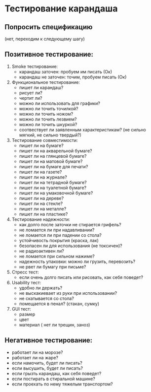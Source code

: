 # Тестирование карандаша

## Попросить спецификацию
(нет, переходим к следующему шагу)

## Позитивное тестирование:
 1. Smoke тестирование:
    - карандаш заточен: пробуем им писать (Ок)
    - карандаш не заточен: точим, пробуем писать (Ок)
2. Функциональное тестирование:
    - пишет ли карандаш? 
    - рисует ли?
    - чертит ли?
    - можно ли использовать для графики?
    - можно ли точить точилкой?
    - можно ли точить ножом?
    - можно ли точить лезвием?
    - можно ли точить шкуркой?
    - соотвествует ли заявленным характеристикам? (не сильно мягкий, не сильно твердый?)
3. Тестирование совместимости:
    - пишет ли на бумаге?
    - пишет ли на акварельной бумаге?
    - пишет ли на глянцевой бумаге?
    - пишет ли на матовой бумаге?
    - пишет ли на бумаге для печати?
    - пишет ли на газете?
    - пишет ли на журнале?
    - пишет ли на тетрадной бумаге?
    - пишет ли на туалетной бумаге?
    - пишет ли на умаковочной бумаге?
    - пишет ли на дереве?
    - пишет ли на стекле?
    - пишет ли на металле?
    - пишет ли на пластике?
4. Тестирование надежности:
    - как долго после заточки не стирается грифель?
    - не ломается ли при надавливании?
    - не ломается ли при падении со стола?
    - устойчивость покрытия (краска, лак)
    - безопасен ли для использования (не токсичен)?
    - не радиоактивен ли?
    - не ломается при сильном нажиме?
    - надежность упаковки: можно ли грузить, перевозить?
    - не рвет ли бумагу при письме?
5. Стресс тест:
    - если очень долго писать или рисовать, как себя поведет?
6. Usability тест:
    - удобно ли держать?
    - не выскакиевает из руки при использовании?
    - не скатывается со стола?
    - помещается в пенал? (стакан, сумку)
7. GUI тест:
    - размер
    - цвет
    - материал ( нет ли трещин, заноз)
## Негативное тестирование:
- работает ли на морозе?
- работает ли на жаре?
- если намочить, будет ли писать?
- если высушить, будет ли писать?
- если грызть карандаш, как себя поведет?
- если постирать в стиральной машине?
- если проехать по нему тяжелым транспортом?
